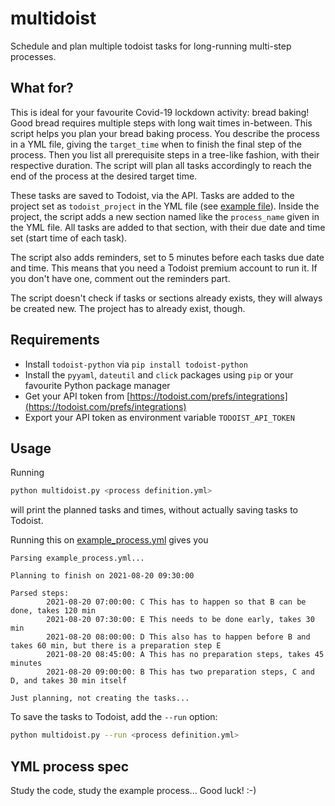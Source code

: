 # multidoist
Schedule and plan multiple todoist tasks for long-running multi-step processes.

## What for?
This is ideal for your favourite Covid-19 lockdown activity: bread baking!
Good bread requires multiple steps with long wait times in-between.
This script helps you plan your bread baking process.
You describe the process in a YML file, giving the ``target_time`` when to finish the final step of the process.
Then you list all prerequisite steps in a tree-like fashion, with their respective duration.
The script will plan all tasks accordingly to reach the end of the process at the desired target time.

These tasks are saved to Todoist, via the API.
Tasks are added to the project set as ``todoist_project`` in the YML file (see [example file](example_process.yml)).
Inside the project, the script adds a new section named like the ``process_name`` given in the YML file.
All tasks are added to that section, with their due date and time set (start time of each task).

The script also adds reminders, set to 5 minutes before each tasks due date and time.
This means that you need a Todoist premium account to run it.
If you don't have one, comment out the reminders part.

The script doesn't check if tasks or sections already exists, they will always be created new.
The project has to already exist, though.


## Requirements

* Install ``todoist-python`` via ``pip install todoist-python``
* Install the ``pyyaml``, ``dateutil`` and ``click`` packages using ``pip`` or your favourite Python package manager
* Get your API token from [https://todoist.com/prefs/integrations](https://todoist.com/prefs/integrations)
* Export your API token as environment variable ``TODOIST_API_TOKEN``


## Usage

Running
```bash
python multidoist.py <process definition.yml>
```
will print the planned tasks and times, without actually saving tasks to Todoist.

Running this on [example_process.yml](example_process.yml) gives you
```
Parsing example_process.yml...

Planning to finish on 2021-08-20 09:30:00

Parsed steps:
        2021-08-20 07:00:00: C This has to happen so that B can be done, takes 120 min
        2021-08-20 07:30:00: E This needs to be done early, takes 30 min
        2021-08-20 08:00:00: D This also has to happen before B and takes 60 min, but there is a preparation step E
        2021-08-20 08:45:00: A This has no preparation steps, takes 45 minutes
        2021-08-20 09:00:00: B This has two preparation steps, C and D, and takes 30 min itself

Just planning, not creating the tasks...
```

To save the tasks to Todoist, add the ``--run`` option:
```bash
python multidoist.py --run <process definition.yml>
```


## YML process spec

Study the code, study the example process... Good luck! :-) 
